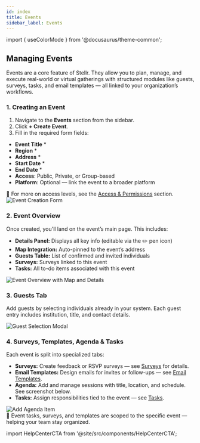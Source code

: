 ```yaml
---
id: index
title: Events
sidebar_label: Events
---
```


import { useColorMode } from '@docusaurus/theme-common';

<div class="p-6 bg-white rounded-lg shadow-sm space-y-6">

<h2 class="h2 text-accent-secondary">Managing Events</h2>

<p class="body text-gray-dark">
  Events are a core feature of Stellr. They allow you to plan, manage, and execute real-world or virtual gatherings with structured modules like guests, surveys, tasks, and email templates — all linked to your organization’s workflows.
</p>

### 1. Creating an Event

<ol class="list-decimal pl-6 body space-y-2">
  <li>Navigate to the <strong>Events</strong> section from the sidebar.</li>
  <li>Click <strong>+ Create Event</strong>.</li>
  <li>Fill in the required form fields:</li>
</ol>

<ul class="list-disc pl-10 body">
  <li><strong>Event Title</strong> *</li>
  <li><strong>Region</strong> *</li>
  <li><strong>Address</strong> *</li>
  <li><strong>Start Date</strong> *</li>
  <li><strong>End Date</strong> *</li>
  <li><strong>Access</strong>: Public, Private, or Group-based</li>
  <li><strong>Platform</strong>: Optional — link the event to a broader platform</li>
</ul>

<div class="mt-4 text-sm bg-gray-light p-4 rounded text-gray-dark">
  🔐 For more on access levels, see the <a href="/access-permissions" class="text-accent-secondary underline">Access & Permissions</a> section.
</div>

<div style={{ textAlign: 'center' }}>
  <img
    src="/img/event-create-form.png"
    alt="Event Creation Form"
    style={{
      borderRadius: '0.5rem',
      boxShadow: '0 0 10px rgba(0,0,0,0.05)',
      maxWidth: '100%',
      marginTop: '1rem'
    }}
  />
</div>

### 2. Event Overview

<p class="body">
  Once created, you'll land on the event’s main page. This includes:
</p>

<ul class="list-disc pl-6 body">
  <li><strong>Details Panel:</strong> Displays all key info (editable via the ✏️ pen icon)</li>
  <li><strong>Map Integration:</strong> Auto-pinned to the event’s address</li>
  <li><strong>Guests Table:</strong> List of confirmed and invited individuals</li>
  <li><strong>Surveys:</strong> Surveys linked to this event</li>
  <li><strong>Tasks:</strong> All to-do items associated with this event</li>
</ul>

<div style={{ textAlign: 'center' }}>
  <img
    src="/img/event-overview-main.png"
    alt="Event Overview with Map and Details"
    style={{
      borderRadius: '0.5rem',
      boxShadow: '0 0 10px rgba(0,0,0,0.05)',
      maxWidth: '100%',
      marginTop: '1rem'
    }}
  />
</div>

### 3. Guests Tab

<p class="body">
  Add guests by selecting individuals already in your system. Each guest entry includes institution, title, and contact details.
</p>

<div style={{ textAlign: 'center' }}>
  <img
    src="/img/event-guest-add.png"
    alt="Guest Selection Modal"
    style={{
      borderRadius: '0.5rem',
      boxShadow: '0 0 10px rgba(0,0,0,0.05)',
      maxWidth: '100%',
      marginTop: '1rem'
    }}
  />
</div>

### 4. Surveys, Templates, Agenda & Tasks

<p class="body">
  Each event is split into specialized tabs:
</p>

<ul class="list-disc pl-6 body">
  <li><strong>Surveys:</strong> Create feedback or RSVP surveys — see <a href="/surveys" class="text-accent-secondary underline">Surveys</a> for details.</li>
  <li><strong>Email Templates:</strong> Design emails for invites or follow-ups — see <a href="/email-templates" class="text-accent-secondary underline">Email Templates</a>.</li>
  <li><strong>Agenda:</strong> Add and manage sessions with title, location, and schedule. See screenshot below.</li>
  <li><strong>Tasks:</strong> Assign responsibilities tied to the event — see <a href="/tasks" class="text-accent-secondary underline">Tasks</a>.</li>
</ul>

<div style={{ textAlign: 'center' }}>
  <img
    src="/img/event-agenda-create.png"
    alt="Add Agenda Item"
    style={{
      borderRadius: '0.5rem',
      boxShadow: '0 0 10px rgba(0,0,0,0.05)',
      maxWidth: '100%',
      marginTop: '1rem'
    }}
  />
</div>

<div class="mt-4 text-sm bg-gray-light p-4 rounded text-gray-dark">
  📌 Event tasks, surveys, and templates are scoped to the specific event — helping your team stay organized.
</div>

</div>

import HelpCenterCTA from '@site/src/components/HelpCenterCTA';

<HelpCenterCTA />
